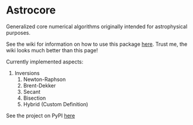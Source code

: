 # Astrocore

Generalized core numerical algorithms originally intended for astrophysical purposes.

See the wiki for information on how to use this package [here](https://github.com/RandomKiddo/astrocore/wiki). Trust me, the wiki looks much better than this page!

Currently implemented aspects:

1. Inversions
   1. Newton-Raphson
   2. Brent-Dekker
   3. Secant
   4. Bisection
   5. Hybrid (Custom Definition)

See the project on PyPI [here](https://pypi.org/project/astrocore/#description)
